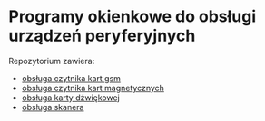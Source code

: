# Programy okienkowe do obsługi urządzeń peryferyjnych
Repozytorium zawiera:
- [obsługa czytnika kart gsm](https://github.com/SzymonSergiusz/simple-device-handlers/tree/main/czytnik-kart-gsm)
- [obsługa czytnika kart magnetycznych](https://github.com/SzymonSergiusz/simple-device-handlers/tree/main/czytnik-kart-magnetycznych)
- [obsługa karty dźwiękowej](https://github.com/SzymonSergiusz/simple-device-handlers/tree/main/karta-dzwiekowa)
- [obsługa skanera](https://github.com/SzymonSergiusz/simple-device-handlers/tree/main/skaner)
